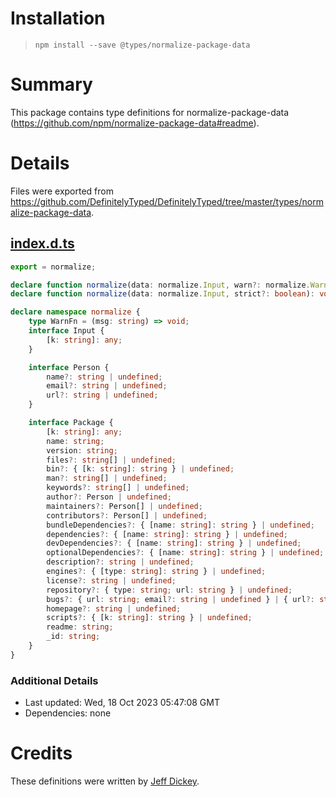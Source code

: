 # Installation
> `npm install --save @types/normalize-package-data`

# Summary
This package contains type definitions for normalize-package-data (https://github.com/npm/normalize-package-data#readme).

# Details
Files were exported from https://github.com/DefinitelyTyped/DefinitelyTyped/tree/master/types/normalize-package-data.
## [index.d.ts](https://github.com/DefinitelyTyped/DefinitelyTyped/tree/master/types/normalize-package-data/index.d.ts)
````ts
export = normalize;

declare function normalize(data: normalize.Input, warn?: normalize.WarnFn, strict?: boolean): void;
declare function normalize(data: normalize.Input, strict?: boolean): void;

declare namespace normalize {
    type WarnFn = (msg: string) => void;
    interface Input {
        [k: string]: any;
    }

    interface Person {
        name?: string | undefined;
        email?: string | undefined;
        url?: string | undefined;
    }

    interface Package {
        [k: string]: any;
        name: string;
        version: string;
        files?: string[] | undefined;
        bin?: { [k: string]: string } | undefined;
        man?: string[] | undefined;
        keywords?: string[] | undefined;
        author?: Person | undefined;
        maintainers?: Person[] | undefined;
        contributors?: Person[] | undefined;
        bundleDependencies?: { [name: string]: string } | undefined;
        dependencies?: { [name: string]: string } | undefined;
        devDependencies?: { [name: string]: string } | undefined;
        optionalDependencies?: { [name: string]: string } | undefined;
        description?: string | undefined;
        engines?: { [type: string]: string } | undefined;
        license?: string | undefined;
        repository?: { type: string; url: string } | undefined;
        bugs?: { url: string; email?: string | undefined } | { url?: string | undefined; email: string } | undefined;
        homepage?: string | undefined;
        scripts?: { [k: string]: string } | undefined;
        readme: string;
        _id: string;
    }
}

````

### Additional Details
 * Last updated: Wed, 18 Oct 2023 05:47:08 GMT
 * Dependencies: none

# Credits
These definitions were written by [Jeff Dickey](https://github.com/jdxcode).
